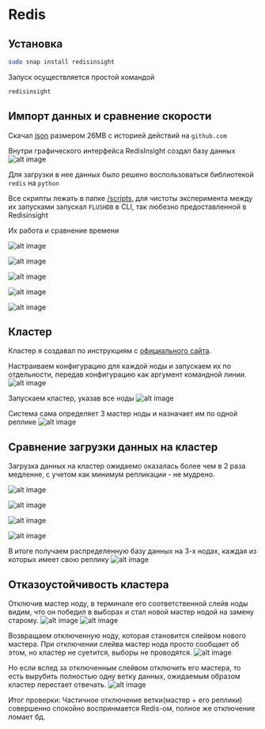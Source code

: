 # Redis

## Установка

```bash
sudo snap install redisinsight
```
Запуск осуществляется простой командой 
```bash
redisinsight
```

## Импорт данных и сравнение скорости

Скачал [json](https://github.com/tdarbinyan/sbertech-dbs/blob/main/homework2/large-file.json) размером 26MB с историей действий на `github.com`

Внутри графического интерфейса RedisInsight создал базу данных
![alt image](https://github.com/tdarbinyan/sbertech-dbs/blob/main/homework2/images/image1.png?raw=true)

Для загрузки в нее данных было решено воспользоваться библиотекой ```redis``` на ```python```

Все скрипты лежать в папке [/scripts](https://github.com/tdarbinyan/sbertech-dbs/blob/main/homework2/scripts), для чистоты эксперимента между их запусками запускал ```FLUSHDB``` в CLI, так любезно предоставленной в Redisinsight

Их работа и сравнение времени

![alt image](https://github.com/tdarbinyan/sbertech-dbs/blob/main/homework2/images/image2.jpg?raw=true)

![alt image](https://github.com/tdarbinyan/sbertech-dbs/blob/main/homework2/images/image3.png?raw=true)

![alt image](https://github.com/tdarbinyan/sbertech-dbs/blob/main/homework2/images/image4.png?raw=true)

![alt image](https://github.com/tdarbinyan/sbertech-dbs/blob/main/homework2/images/image5.png?raw=true)

![alt image](https://github.com/tdarbinyan/sbertech-dbs/blob/main/homework2/images/image6.png?raw=true)

## Кластер

Кластер я создавал по инструкциям с [официального сайта](https://developer.redis.com/operate/redis-at-scale/scalability/exercise-1/).

Настраиваем конфигурацию для каждой ноды и запускаем их по отдельности, передав конфигурацию как аргумент командной линии.
![alt image](https://github.com/tdarbinyan/sbertech-dbs/blob/main/homework2/images/image7.png?raw=true)

Запускаем кластер, указав все ноды
![alt image](https://github.com/tdarbinyan/sbertech-dbs/blob/main/homework2/images/image8.png?raw=true)

Система сама определяет 3 мастер ноды и назначает им по одной реплике
![alt image](https://github.com/tdarbinyan/sbertech-dbs/blob/main/homework2/images/image9.png?raw=true)

## Сравнение загрузки данных на кластер

Загрузка данных на кластер ожидаемо оказалась более чем в 2 раза медленне, с учетом как минимум репликации - не мудрено.

![alt image](https://github.com/tdarbinyan/sbertech-dbs/blob/main/homework2/images/image10.png?raw=true)

![alt image](https://github.com/tdarbinyan/sbertech-dbs/blob/main/homework2/images/image11.png?raw=true)

![alt image](https://github.com/tdarbinyan/sbertech-dbs/blob/main/homework2/images/image12.png?raw=true)

![alt image](https://github.com/tdarbinyan/sbertech-dbs/blob/main/homework2/images/image13.png?raw=true)

В итоге получаем распределенную базу данных на 3-х нодах, каждая из которых имеет свою реплику
![alt image](https://github.com/tdarbinyan/sbertech-dbs/blob/main/homework2/images/image14.png?raw=true)

## Отказоустойчивость кластера
Отключив мастер ноду, в терминале его соответственной слейв ноды видим, что он победил в выборах и стал новой мастер нодой на замену старому.
![alt image](https://github.com/tdarbinyan/sbertech-dbs/blob/main/homework2/images/image15.png?raw=true)
![alt image](https://github.com/tdarbinyan/sbertech-dbs/blob/main/homework2/images/image16.png?raw=true)

Возвращаем отключенную ноду, которая становится слейвом нового мастера. При отключении слейва мастер нода просто сообщает об этом, но кластер не суетится, выборы не проводятся.
![alt image](https://github.com/tdarbinyan/sbertech-dbs/blob/main/homework2/images/image17.png?raw=true)

Но если вслед за отключенным слейвом отключить его мастера, то есть вырубить полностью одну ветку данных, ожидаемым образом кластер перестает отвечать.
![alt image](https://github.com/tdarbinyan/sbertech-dbs/blob/main/homework2/images/image18.png?raw=true)

Итог проверки:
Частичное отключение ветки(мастер + его реплики) совершенно спокойно воспринмается Redis-ом, полное же отключение ломает бд. 
